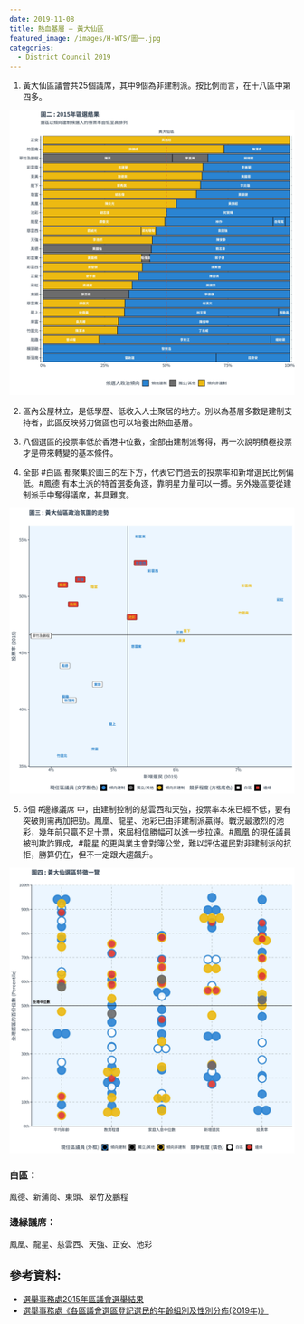 ```yaml
---
date: 2019-11-08
title: 熱血基層 – 黃大仙區
featured_image: /images/H-WTS/圖一.jpg
categories:
  - District Council 2019
---
```


1. 黃大仙區議會共25個議席，其中9個為非建制派。按比例而言，在十八區中第四多。

![H - powermap](/images/H-WTS/圖二.jpg)

2. 區內公屋林立，是低學歷、低收入人士聚居的地方。別以為基層多數是建制支持者，此區反映努力做區也可以培養出熱血基層。

3. 八個選區的投票率低於香港中位數，全部由建制派奪得，再一次說明積極投票才是帶來轉變的基本條件。

4. 全部 #白區 都聚集於圖三的左下方，代表它們過去的投票率和新增選民比例偏低。#鳳德 有本土派的特首選委角逐，靠明星力量可以一搏。另外幾區要從建制派手中奪得議席，甚具難度。

![H - scatterplot](/images/H-WTS/圖三.jpg)

5. 6個 #邊緣議席 中，由建制控制的慈雲西和天強，投票率本來已經不低，要有突破則需再加把勁。鳳凰、龍星、池彩已由非建制派贏得。戰況最激烈的池彩，幾年前只贏不足十票，來屆相信勝幅可以進一步拉遠。#鳳凰 的現任議員被判欺詐罪成，#龍星 的更與業主會對簿公堂，難以評估選民對非建制派的抗拒，勝算仍在，但不一定跟大趨飆升。

![H - jitter](/images/H-WTS/圖四.jpg)

### 白區：
鳳德、新蒲崗、東頭、翠竹及鵬程

### 邊緣議席：
鳳凰、龍星、慈雲西、天強、正安、池彩

## 參考資料:

* [選舉事務處2015年區議會選舉結果](https://www.elections.gov.hk/dc2015/eng/results.html?1573553249469)  
* [選舉事務處《各區議會選區登記選民的年齡組別及性別分佈(2019年)》](https://www.voterregistration.gov.hk/chi/2019PR_NR%20electors_sex%20and%20age_DC_c.pdf)
